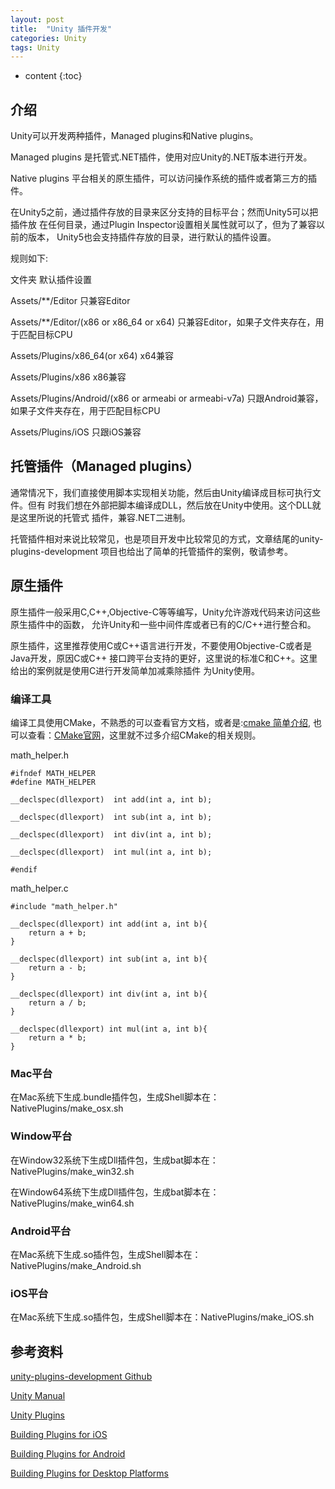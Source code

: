 ```yaml
---
layout: post
title:  "Unity 插件开发"
categories: Unity
tags: Unity
---
```


* content
{:toc}

## 介绍

Unity可以开发两种插件，Managed plugins和Native plugins。

Managed plugins 是托管式.NET插件，使用对应Unity的.NET版本进行开发。

Native plugins 平台相关的原生插件，可以访问操作系统的插件或者第三方的插件。

在Unity5之前，通过插件存放的目录来区分支持的目标平台；然而Unity5可以把插件放
在任何目录，通过Plugin Inspector设置相关属性就可以了，但为了兼容以前的版本，
Unity5也会支持插件存放的目录，进行默认的插件设置。

规则如下:

文件夹	                                                  默认插件设置

Assets/**/Editor	                                    只兼容Editor

Assets/**/Editor/(x86 or x86_64 or x64)	                只兼容Editor，如果子文件夹存在，用于匹配目标CPU

Assets/Plugins/x86_64(or x64)	                        x64兼容

Assets/Plugins/x86	                                    x86兼容

Assets/Plugins/Android/(x86 or armeabi or armeabi-v7a)	只跟Android兼容，如果子文件夹存在，用于匹配目标CPU

Assets/Plugins/iOS	                                    只跟iOS兼容




## 托管插件（Managed plugins）

通常情况下，我们直接使用脚本实现相关功能，然后由Unity编译成目标可执行文件。但有
时我们想在外部把脚本编译成DLL，然后放在Unity中使用。这个DLL就是这里所说的托管式
插件，兼容.NET二进制。

托管插件相对来说比较常见，也是项目开发中比较常见的方式，文章结尾的unity-plugins-development
项目也给出了简单的托管插件的案例，敬请参考。

## 原生插件

原生插件一般采用C,C++,Objective-C等等编写，Unity允许游戏代码来访问这些原生插件中的函数，
允许Unity和一些中间件库或者已有的C/C++进行整合和。

原生插件，这里推荐使用C或C++语言进行开发，不要使用Objective-C或者是Java开发，原因C或C++
接口跨平台支持的更好，这里说的标准C和C++。这里给出的案例就是使用C进行开发简单加减乘除插件
为Unity使用。


### 编译工具

编译工具使用CMake，不熟悉的可以查看官方文档，或者是:[cmake 简单介绍](https://abaojin.github.io/2017/02/10/build-cmake/),
也可以查看：[CMake官网](https://cmake.org/)，这里就不过多介绍CMake的相关规则。

math_helper.h

```
#ifndef MATH_HELPER
#define MATH_HELPER

__declspec(dllexport)  int add(int a, int b);

__declspec(dllexport)  int sub(int a, int b);

__declspec(dllexport)  int div(int a, int b);

__declspec(dllexport)  int mul(int a, int b);

#endif
```

math_helper.c

```
#include "math_helper.h"

__declspec(dllexport) int add(int a, int b){
	return a + b;
}

__declspec(dllexport) int sub(int a, int b){
	return a - b;
}

__declspec(dllexport) int div(int a, int b){
	return a / b;
}

__declspec(dllexport) int mul(int a, int b){
	return a * b;
}
```

### Mac平台

在Mac系统下生成.bundle插件包，生成Shell脚本在：NativePlugins/make_osx.sh

### Window平台

在Window32系统下生成Dll插件包，生成bat脚本在：NativePlugins/make_win32.sh

在Window64系统下生成Dll插件包，生成bat脚本在：NativePlugins/make_win64.sh

### Android平台

在Mac系统下生成.so插件包，生成Shell脚本在：NativePlugins/make_Android.sh

### iOS平台

在Mac系统下生成.so插件包，生成Shell脚本在：NativePlugins/make_iOS.sh

## 参考资料

[unity-plugins-development Github](https://github.com/hellowod/unity-plugins-development)

[Unity Manual](https://docs.unity3d.com/Manual/UnityManual.html)

[Unity Plugins](https://docs.unity3d.com/Manual/Plugins.html)

[Building Plugins for iOS](https://docs.unity3d.com/Manual/PluginsForIOS.html)

[Building Plugins for Android](https://docs.unity3d.com/Documentation/Manual/PluginsForAndroid.html)

[Building Plugins for Desktop Platforms](https://docs.unity3d.com/Documentation/Manual/PluginsForDesktop.html)





	







